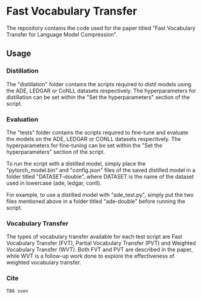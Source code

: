 # Fast Vocabulary Transfer
The repository contains the code used for the paper titled "Fast Vocabulary Transfer for Language Model Compression".

## Usage

### Distillation
The "distillation" folder contains the scripts required to distil models using the ADE, LEDGAR or CoNLL datasets respectively. The hyperparameters for distillation can be set within the "Set the hyperparameters" section of the script.

### Evaluation
The "tests" folder contains the scripts required to fine-tune and evaluate the models on the ADE, LEDGAR or CONLL datasets respectively. The hyperparameters for fine-tuning can be set within the "Set the hyperparameters" section of the script.

To run the script with a distilled model, simply place the "pytorch_model.bin" and "config.json" files of the saved distilled model in a folder titled "DATASET-double", where DATASET is the name of the dataset used in lowercase (ade, ledgar, conll).

For example, to use a distilled model with "ade_test.py", simply put the two files mentioned above in a folder titled "ade-double" before running the script.

### Vocabulary Transfer
The types of vocabulary transfer available for each test script are Fast Vocabulary Transfer (FVT), Partial Vocabulary Transfer (PVT) and Weighted Vocabulary Transfer (WVT). Both FVT and PVT are described in the paper, while WVT is a follow-up work done to explore the effectiveness of weighted vocabulary transfer.

### Cite
```
TBA soon
```

